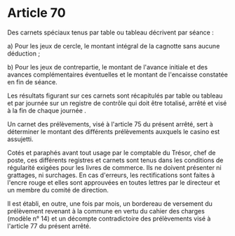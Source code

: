 # Article 70

Des carnets spéciaux tenus par table ou tableau décrivent par séance :

a) Pour les jeux de cercle, le montant intégral de la cagnotte sans aucune déduction ;

b) Pour les jeux de contrepartie, le montant de l'avance initiale et des avances complémentaires éventuelles et le montant de l'encaisse constatée en fin de séance.

Les résultats figurant sur ces carnets sont récapitulés par table ou tableau et par journée sur un registre de contrôle qui doit être totalisé, arrêté et visé à la fin de chaque journée .

Un carnet des prélèvements, visé à l'article 75 du présent arrêté, sert à déterminer le montant des différents prélèvements auxquels le casino est assujetti.

Cotés et paraphés avant tout usage par le comptable du Trésor, chef de poste, ces différents registres et carnets sont tenus dans les conditions de régularité exigées pour les livres de commerce. Ils ne doivent présenter ni grattages, ni surchages. En cas d'erreurs, les rectifications sont faites à l'encre rouge et elles sont approuvées en toutes lettres par le directeur et un membre du comité de direction.

Il est établi, en outre, une fois par mois, un bordereau de versement du prélèvement revenant à la commune en vertu du cahier des charges (modèle n° 14) et un décompte contradictoire des prélèvements visé à l'article 77 du présent arrêté.
